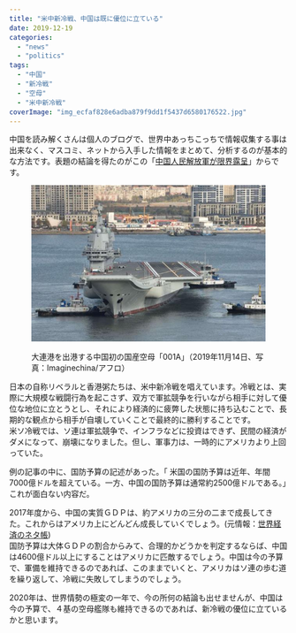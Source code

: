 ```yaml
---
title: "米中新冷戦、中国は既に優位に立ている"
date: 2019-12-19
categories: 
  - "news"
  - "politics"
tags: 
  - "中国"
  - "新冷戦"
  - "空母"
  - "米中新冷戦"
coverImage: "img_ecfaf828e6adba879f9dd1f5437d6580176522.jpg"
---
```


中国を読み解くさんは個人のブログで、世界中あっちこっちで情報収集する事は出来なく、マスコミ、ネットから入手した情報をまとめて、分析するのが基本的な方法です。表題の結論を得たのがこの「[中国人民解放軍が限界露呈](https://jbpress.ismedia.jp/articles/-/58607)」からです。

<figure>

![](images/img_ecfaf828e6adba879f9dd1f5437d6580176522.jpg)

<figcaption>

大連港を出港する中国初の国産空母「001A」（2019年11月14日、写真：Imaginechina/アフロ）

</figcaption>

</figure>

日本の自称リベラルと香港粥たちは、米中新冷戦を唱えています。冷戦とは、実際に大規模な戦闘行為を起こさず、双方で軍拡競争を行いながら相手に対して優位な地位に立とうとし、それにより経済的に疲弊した状態に持ち込むことで、長期的な観点から相手が自壊していくことで最終的に勝利することです。  
米ソ冷戦では、ソ連は軍拡競争で、インフラなどに投資はできず、民間の経済がダメになって、崩壊になりました。但し、軍事力は、一時的にアメリカより上回っていた。

例の記事の中に、国防予算の記述があった。「 米国の国防予算は近年、年間7000億ドルを超えている。一方、中国の国防予算は通常約2500億ドルである。」これが面白ない内容だ。

2017年度から、中国の実質ＧＤＰは、約アメリカの三分の二まで成長してきた。これからはアメリカ上にどんどん成長していくでしょう。(元情報：[世界経済のネタ帳](https://ecodb.net/))  
国防予算は大体ＧＤＰの割合からみて、合理的かどうかを判定するならば、中国は4600億ドル以上にすることはアメリカに匹敵するでしょう。中国は今の予算で、軍備を維持できるのであれば、このままでいくと、アメリカはソ連の歩む道を繰り返して、冷戦に失敗してしまうのでしょう。

2020年は、世界情勢の極変の一年で、今の所何の結論も出せませんが、中国は今の予算で、４基の空母艦隊も維持できるのであれば、新冷戦の優位に立ているかと思います。
